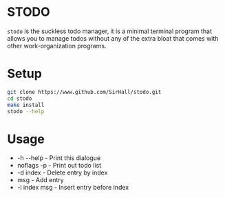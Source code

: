 # STODO
`stodo` is the suckless todo manager, it is a minimal terminal program that
allows you to manage todos without any of the extra bloat that comes with other
work-organization programs.

# Setup
```bash
git clone https://www.github.com/SirHall/stodo.git
cd stodo
make install
stodo --help
```

# Usage
* -h --help    - Print this dialogue
* noflags -p   - Print out todo list
* -d index     - Delete entry by index
* msg          - Add entry
* -i index msg - Insert entry before index